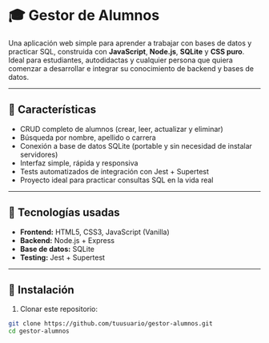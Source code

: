 # 🎓 Gestor de Alumnos

Una aplicación web simple para aprender a trabajar con bases de datos y practicar SQL, construida con **JavaScript**, **Node.js**, **SQLite** y **CSS puro**. Ideal para estudiantes, autodidactas y cualquier persona que quiera comenzar a desarrollar e integrar su conocimiento de backend y bases de datos.

---

## 🚀 Características

- CRUD completo de alumnos (crear, leer, actualizar y eliminar)
- Búsqueda por nombre, apellido o carrera
- Conexión a base de datos SQLite (portable y sin necesidad de instalar servidores)
- Interfaz simple, rápida y responsiva
- Tests automatizados de integración con Jest + Supertest
- Proyecto ideal para practicar consultas SQL en la vida real

---

## 🧱 Tecnologías usadas

- **Frontend:** HTML5, CSS3, JavaScript (Vanilla)
- **Backend:** Node.js + Express
- **Base de datos:** SQLite
- **Testing:** Jest + Supertest

---

## 🔧 Instalación

1. Clonar este repositorio:

```bash
git clone https://github.com/tuusuario/gestor-alumnos.git
cd gestor-alumnos
